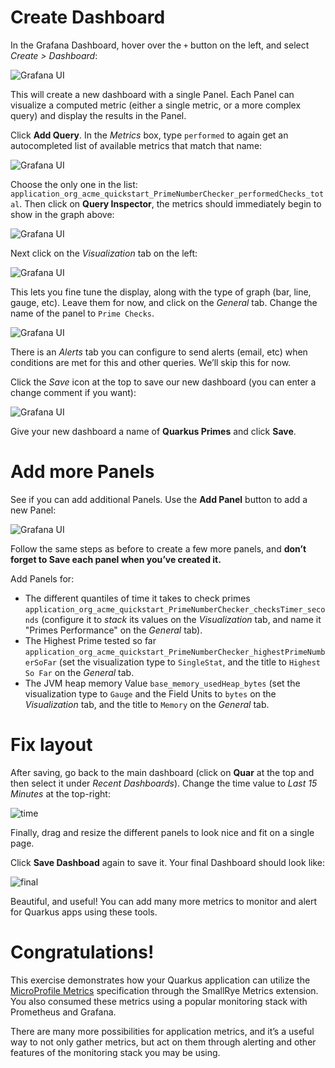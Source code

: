 # Create Dashboard

In the Grafana Dashboard, hover over the `+` button on the left, and select *Create \> Dashboard*:

![Grafana UI](/openshift/assets/middleware/quarkus/grafcreate.png)

This will create a new dashboard with a single Panel. Each Panel can visualize a computed metric (either a single
metric, or a more complex query) and display the results in the Panel.

Click **Add Query**. In the _Metrics_ box, type `performed` to again get an autocompleted list of available metrics that match that name:

![Grafana UI](/openshift/assets/middleware/quarkus/grafquery.png)

Choose the only one in the list: `application_org_acme_quickstart_PrimeNumberChecker_performedChecks_total`. Then click on **Query Inspector**, the metrics should immediately
begin to show in the graph above:

![Grafana UI](/openshift/assets/middleware/quarkus/grafgraf.png)

Next click on the *Visualization* tab on the left:

![Grafana UI](/openshift/assets/middleware/quarkus/grafvis.png)

This lets you fine tune the display, along with the type of graph (bar, line, gauge, etc). Leave them for now, and click
on the *General* tab. Change the name of the panel to `Prime Checks`.

![Grafana UI](/openshift/assets/middleware/quarkus/graftitle.png)

There is an *Alerts* tab you can configure to send alerts (email, etc) when conditions are met for this and other
queries. We’ll skip this for now.

Click the *Save* icon at the top to save our new dashboard (you can enter a change comment if you want):

![Grafana UI](/openshift/assets/middleware/quarkus/grafsave.png)

Give your new dashboard a name of **Quarkus Primes** and click **Save**.

# Add more Panels

See if you can add additional Panels. Use the **Add Panel** button to add a new Panel:

![Grafana UI](/openshift/assets/middleware/quarkus/grafmorepanels.png)

Follow the same steps as before to create a few more panels, and **don’t forget to Save each panel when you’ve created
it.**

Add Panels for:

  - The different quantiles of time it takes to check primes `application_org_acme_quickstart_PrimeNumberChecker_checksTimer_seconds` (configure it to *stack* its values on the *Visualization* tab, and name it "Primes Performance" on the *General* tab).
  - The Highest Prime tested so far `application_org_acme_quickstart_PrimeNumberChecker_highestPrimeNumberSoFar` (set the visualization type to `SingleStat`, and the title to `Highest So Far` on the *General* tab.
  - The JVM heap memory Value `base_memory_usedHeap_bytes` (set the visualization type to `Gauge` and the Field Units to `bytes` on the *Visualization* tab, and the title to `Memory` on the *General* tab.

# Fix layout

After saving, go back to the main dashboard (click on **Quar** at the top and then select it under *Recent
Dashboards*). Change the time value to *Last 15 Minutes* at the top-right:

![time](/openshift/assets/middleware/quarkus/graftime.png)

Finally, drag and resize the different panels to look nice and fit on a single page.

Click **Save Dashboad** again to save it. Your final Dashboard should look like:

![final](/openshift/assets/middleware/quarkus/graffinal.png)

Beautiful, and useful\! You can add many more metrics to monitor and alert for Quarkus apps using these tools.

# Congratulations\!

This exercise demonstrates how your Quarkus application can utilize the [MicroProfile
Metrics](https://github.com/eclipse/microprofile-metrics) specification through the SmallRye Metrics extension. You also
consumed these metrics using a popular monitoring stack with Prometheus and Grafana.

There are many more possibilities for application metrics, and it’s a useful way to not only gather metrics, but act on
them through alerting and other features of the monitoring stack you may be using.
